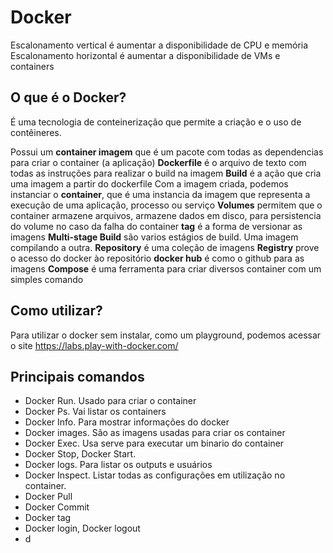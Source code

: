 # Docker

Escalonamento vertical é aumentar a disponibilidade de CPU e memória
Escalonamento horizontal é aumentar a disponibilidade de VMs e containers

## O que é o Docker?
É uma tecnologia de conteinerização que permite a criação e o uso de contêineres.

Possui um **container imagem** que é um pacote com todas as dependencias para criar o container (a aplicação)
**Dockerfile** é o arquivo de texto com todas as instruções para realizar o build na imagem
**Build** é a ação que cria uma imagem a partir do dockerfile 
Com a imagem criada, podemos instanciar o **container**, que é uma instancia da imagem que representa a execução de uma aplicação, processo ou serviço
**Volumes** permitem que o container armazene arquivos, armazene dados em disco, para persistencia do volume no caso da falha do container
**tag** é a forma de versionar as imagens
**Multi-stage Build** são varios estágios de build. Uma imagem compilando a outra.
**Repository** é uma coleção de imagens
**Registry** prove o acesso do docker ào repositório
**docker hub** é como o github para as imagens
**Compose** é uma ferramenta para criar diversos container com um simples comando  

## Como utilizar?
Para utilizar o docker sem instalar, como um playground, podemos acessar o site https://labs.play-with-docker.com/

## Principais comandos
- Docker Run. Usado para criar o container
- Docker Ps. Vai listar os containers
- Docker Info. Para mostrar informações do docker
- Docker images. São as imagens usadas para criar os container
- Docker Exec. Usa serve para executar um binario do container
- Docker Stop, Docker Start.
- Docker logs. Para listar os outputs e usuários
- Docker Inspect. Listar todas as configurações em utilização no container.
- Docker Pull
- Docker Commit
- Docker tag
- Docker login, Docker logout
- d